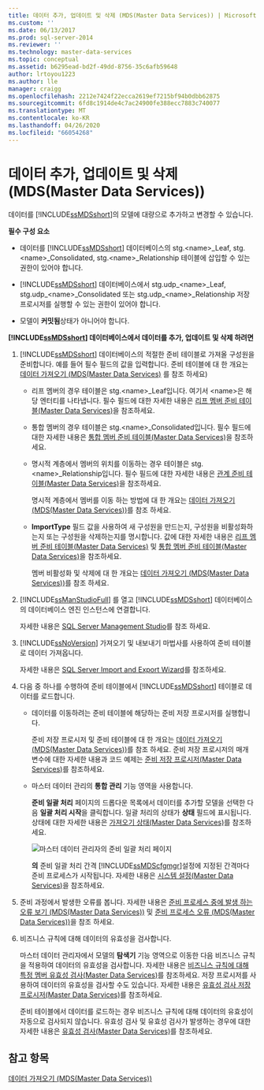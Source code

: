 ```yaml
---
title: 데이터 추가, 업데이트 및 삭제 (MDS(Master Data Services)) | Microsoft Docs
ms.custom: ''
ms.date: 06/13/2017
ms.prod: sql-server-2014
ms.reviewer: ''
ms.technology: master-data-services
ms.topic: conceptual
ms.assetid: b6295ead-bd2f-49dd-8756-35c6afb59648
author: lrtoyou1223
ms.author: lle
manager: craigg
ms.openlocfilehash: 2212e7424f22ecca2619ef7215bf94b0dbb62875
ms.sourcegitcommit: 6fd8c1914de4c7ac24900fe388ecc7883c740077
ms.translationtype: MT
ms.contentlocale: ko-KR
ms.lasthandoff: 04/26/2020
ms.locfileid: "66054268"
---
```

# <a name="add-update-and-delete-data-master-data-services"></a>데이터 추가, 업데이트 및 삭제(MDS(Master Data Services))
  데이터를 [!INCLUDE[ssMDSshort](../includes/ssmdsshort-md.md)]의 모델에 대량으로 추가하고 변경할 수 있습니다.  
  
 **필수 구성 요소**  
  
-   데이터를 [!INCLUDE[ssMDSshort](../includes/ssmdsshort-md.md)] 데이터베이스의 stg.\<name>_Leaf, stg.\<name>_Consolidated, stg.\<name>_Relationship 테이블에 삽입할 수 있는 권한이 있어야 합니다.  
  
-   [!INCLUDE[ssMDSshort](../includes/ssmdsshort-md.md)] 데이터베이스에서 stg.udp_\<name>_Leaf, stg.udp\_\<name>_Consolidated 또는 stg.udp\_\<name>_Relationship 저장 프로시저를 실행할 수 있는 권한이 있어야 합니다.  
  
-   모델이 **커밋됨**상태가 아니어야 합니다.  
  
 **[!INCLUDE[ssMDSshort](../includes/ssmdsshort-md.md)] 데이터베이스에서 데이터를 추가, 업데이트 및 삭제 하려면**  
  
1.  [!INCLUDE[ssMDSshort](../includes/ssmdsshort-md.md)] 데이터베이스의 적절한 준비 테이블로 가져올 구성원을 준비합니다. 예를 들어 필수 필드의 값을 입력합니다. 준비 테이블에 대 한 개요는 [데이터 가져오기 &#40;MDS(Master Data Services)](overview-importing-data-from-tables-master-data-services.md) 를 참조 하세요&#41;  
  
    -   리프 멤버의 경우 테이블은 stg.\<name>_Leaf입니다. 여기서 \<name>은 해당 엔터티를 나타냅니다. 필수 필드에 대한 자세한 내용은 [리프 멤버 준비 테이블&#40;Master Data Services&#41;](../../2014/master-data-services/leaf-member-staging-table-master-data-services.md)을 참조하세요.  
  
    -   통합 멤버의 경우 테이블은 stg.\<name>_Consolidated입니다. 필수 필드에 대한 자세한 내용은 [통합 멤버 준비 테이블&#40;Master Data Services&#41;](../../2014/master-data-services/consolidated-member-staging-table-master-data-services.md)을 참조하세요.  
  
    -   명시적 계층에서 멤버의 위치를 이동하는 경우 테이블은 stg.\<name>_Relationship입니다. 필수 필드에 대한 자세한 내용은 [관계 준비 테이블&#40;Master Data Services&#41;](../../2014/master-data-services/relationship-staging-table-master-data-services.md)을 참조하세요.  
  
         명시적 계층에서 멤버를 이동 하는 방법에 대 한 개요는 [데이터 가져오기 &#40;MDS(Master Data Services)&#41;](overview-importing-data-from-tables-master-data-services.md)를 참조 하세요.  
  
    -   **ImportType** 필드 값을 사용하여 새 구성원을 만드는지, 구성원을 비활성화하는지 또는 구성원을 삭제하는지를 명시합니다. 값에 대한 자세한 내용은 [리프 멤버 준비 테이블&#40;Master Data Services&#41;](../../2014/master-data-services/leaf-member-staging-table-master-data-services.md) 및 [통합 멤버 준비 테이블&#40;Master Data Services&#41;](../../2014/master-data-services/consolidated-member-staging-table-master-data-services.md)을 참조하세요.  
  
         멤버 비활성화 및 삭제에 대 한 개요는 [데이터 가져오기 &#40;MDS(Master Data Services)&#41;](overview-importing-data-from-tables-master-data-services.md)를 참조 하세요.  
  
2.  [!INCLUDE[ssManStudioFull](../includes/ssmanstudiofull-md.md)] 를 열고 [!INCLUDE[ssMDSshort](../includes/ssmdsshort-md.md)] 데이터베이스의 데이터베이스 엔진 인스턴스에 연결합니다.  
  
     자세한 내용은 [SQL Server Management Studio](../ssms/sql-server-management-studio-ssms.md)를 참조 하세요.  
  
3.  [!INCLUDE[ssNoVersion](../includes/ssnoversion-md.md)] 가져오기 및 내보내기 마법사를 사용하여 준비 테이블로 데이터 가져옵니다.  
  
     자세한 내용은 [SQL Server Import and Export Wizard](../integration-services/import-export-data/import-and-export-data-with-the-sql-server-import-and-export-wizard.md)를 참조하세요.  
  
4.  다음 중 하나를 수행하여 준비 테이블에서 [!INCLUDE[ssMDSshort](../includes/ssmdsshort-md.md)] 테이블로 데이터를 로드합니다.  
  
    -   데이터를 이동하려는 준비 테이블에 해당하는 준비 저장 프로시저를 실행합니다.  
  
         준비 저장 프로시저 및 준비 테이블에 대 한 개요는 [데이터 가져오기 &#40;MDS(Master Data Services)&#41;](overview-importing-data-from-tables-master-data-services.md)를 참조 하세요. 준비 저장 프로시저의 매개 변수에 대한 자세한 내용과 코드 예제는 [준비 저장 프로시저&#40;Master Data Services&#41;](../../2014/master-data-services/staging-stored-procedure-master-data-services.md)를 참조하세요.  
  
    -   마스터 데이터 관리의 **통합 관리** 기능 영역을 사용합니다.  
  
         **준비 일괄 처리** 페이지의 드롭다운 목록에서 데이터를 추가할 모델을 선택한 다음 **일괄 처리 시작**을 클릭합니다. 일괄 처리의 상태가 **상태** 필드에 표시됩니다. 상태에 대한 자세한 내용은 [가져오기 상태&#40;Master Data Services&#41;](../../2014/master-data-services/import-statuses-master-data-services.md)를 참조하세요.  
  
         ![마스터 데이터 관리자의 준비 일괄 처리 페이지](../../2014/master-data-services/media/mds-staging-batches.png "마스터 데이터 관리자의 준비 일괄 처리 페이지")  
  
         **의** 준비 일괄 처리 간격 [!INCLUDE[ssMDScfgmgr](../includes/ssmdscfgmgr-md.md)]설정에 지정된 간격마다 준비 프로세스가 시작됩니다. 자세한 내용은 [시스템 설정&#40;Master Data Services&#41;](../../2014/master-data-services/system-settings-master-data-services.md)을 참조하세요.  
  
5.  준비 과정에서 발생한 오류를 봅니다. 자세한 내용은 [준비 프로세스 중에 발생 하는 오류 보기 &#40;MDS(Master Data Services)&#41;](view-errors-that-occur-during-staging-master-data-services.md) 및 [준비 프로세스 오류 &#40;MDS(Master Data Services)&#41;](../../2014/master-data-services/staging-process-errors-master-data-services.md)을 참조 하세요.  
  
6.  비즈니스 규칙에 대해 데이터의 유효성을 검사합니다.  
  
     마스터 데이터 관리자에서 모델의 **탐색기** 기능 영역으로 이동한 다음 비즈니스 규칙을 적용하여 데이터의 유효성을 검사합니다. 자세한 내용은 [비즈니스 규칙에 대해 특정 멤버 유효성 검사&#40;Master Data Services&#41;](../../2014/master-data-services/validate-specific-members-against-business-rules-master-data-services.md)를 참조하세요. 저장 프로시저를 사용하여 데이터의 유효성을 검사할 수도 있습니다. 자세한 내용은 [유효성 검사 저장 프로시저&#40;Master Data Services&#41;](../../2014/master-data-services/validation-stored-procedure-master-data-services.md)를 참조하세요.  
  
     준비 테이블에서 데이터를 로드하는 경우 비즈니스 규칙에 대해 데이터의 유효성이 자동으로 검사되지 않습니다. 유효성 검사 및 유효성 검사가 발생하는 경우에 대한 자세한 내용은 [유효성 검사&#40;Master Data Services&#41;](../../2014/master-data-services/validation-master-data-services.md)를 참조하세요.  
  
## <a name="see-also"></a>참고 항목  
 [데이터 가져오기 &#40;MDS(Master Data Services)&#41;](overview-importing-data-from-tables-master-data-services.md)  
  
  
